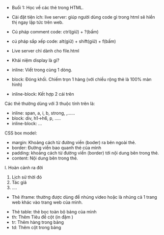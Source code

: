 - Buổi 1: Học về các thẻ trong HTML.

- Cài đặt tiện ích: live server: giúp người dùng code gì trong html sẽ hiển thị ngay lập tức trên web.

- Cú pháp comment code: ctrl(giữ) + ?(bấm)
- cú pháp sắp xếp code: alt(giữ) + shift(giữ) + f(bấm)

* Live server chỉ dành cho file.html

- Khái niệm display là gì?

* inline: Viết trong cùng 1 dòng.
* block: Đóng khối. Chiếm trọn 1 hàng (với chiều rộng thẻ là 100% màn hình)

* inline-block: Kết hợp 2 cái trên

Các thẻ thường dùng với 3 thuộc tính trên là:

- inline: span, a, i, b, strong, ,......
- block: div, h1->h6, p, .....
- inline-block: ...

CSS box model:

- margin: Khoảng cách từ đường viền (boder) ra bên ngoài thẻ.
- border: Đường viền bao quanh thẻ của mình
- padding: khoảng cách từ đường viền (border) tới nội dung bên trong thẻ.
- content: Nội dung bên trong thẻ.

<!-- Danh sách trong html -->

I. Hoàn cảnh ra đời

1. Lịch sử thời đó
2. Tác giả
3. ....

<!-- Thẻ iframe -->

- Thẻ iframe: thường được dùng để nhúng video hoặc là nhúng cả 1 trang web khác vào trang web của mình.

<!-- Bảng biểu table -->

- Thẻ table: thẻ bọc toàn bộ bảng của mình
- th: Thêm Tiêu đề cột (in đậm )
- tr: Thêm hàng trong bảng
- td: Thêm cột trong bảng
